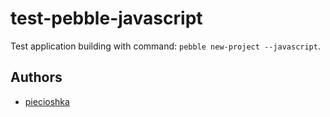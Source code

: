 # test-pebble-javascript

Test application building with command: `pebble new-project --javascript`.

## Authors

 - [piecioshka](http://twitter.com/piecioshka)
